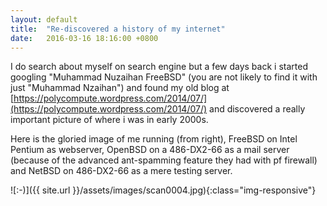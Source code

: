 ```yaml
---
layout: default
title:  "Re-discovered a history of my internet"
date:   2016-03-16 18:16:00 +0800
---
```

I do search about myself on search engine but a few days back i started googling "Muhammad Nuzaihan FreeBSD" (you are not likely to find it with just "Muhammad Nzaihan") and found my old blog at [https://polycompute.wordpress.com/2014/07/](https://polycompute.wordpress.com/2014/07/) and discovered a really important picture of where i was in early 2000s.

Here is the gloried image of me running (from right), FreeBSD on Intel Pentium as webserver, OpenBSD on a 486-DX2-66 as a mail server (because of the advanced ant-spamming feature they had with pf firewall) and NetBSD on 486-DX2-66 as a mere testing server.

![:-)]({{ site.url }}/assets/images/scan0004.jpg){:class="img-responsive"}
